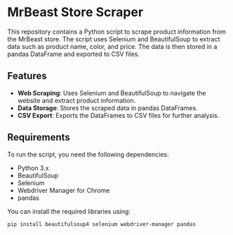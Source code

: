 # MrBeast Store Scraper

This repository contains a Python script to scrape product information from the MrBeast store. The script uses Selenium and BeautifulSoup to extract data such as product name, color, and price. The data is then stored in a pandas DataFrame and exported to CSV files.

## Features

- **Web Scraping**: Uses Selenium and BeautifulSoup to navigate the website and extract product information.
- **Data Storage**: Stores the scraped data in pandas DataFrames.
- **CSV Export**: Exports the DataFrames to CSV files for further analysis.

## Requirements

To run the script, you need the following dependencies:

- Python 3.x
- BeautifulSoup
- Selenium
- Webdriver Manager for Chrome
- pandas

You can install the required libraries using:

```bash
pip install beautifulsoup4 selenium webdriver-manager pandas
